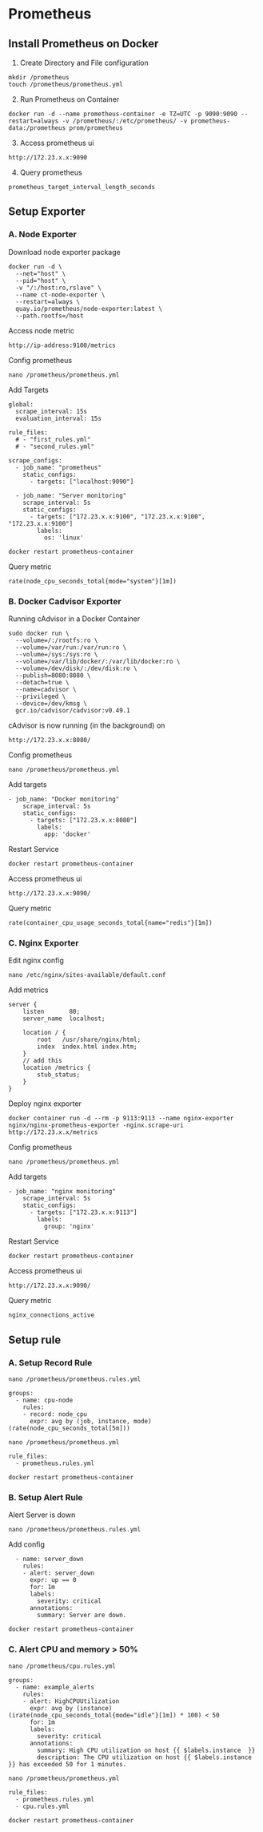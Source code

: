 # Prometheus

## Install Prometheus on Docker
01. Create Directory and File configuration
```
mkdir /prometheus
touch /prometheus/prometheus.yml
```

02. Run Prometheus on Container
```
docker run -d --name prometheus-container -e TZ=UTC -p 9090:9090 --restart=always -v /prometheus/:/etc/prometheus/ -v prometheus-data:/prometheus prom/prometheus
```

03. Access prometheus ui
```
http://172.23.x.x:9090
```

04. Query prometheus
```
prometheus_target_interval_length_seconds
```

## Setup Exporter
### A. Node Exporter
Download node exporter package
```
docker run -d \
  --net="host" \
  --pid="host" \
  -v "/:/host:ro,rslave" \
  --name ct-node-exporter \
  --restart=always \
  quay.io/prometheus/node-exporter:latest \
  --path.rootfs=/host 
```

Access node metric
```
http://ip-address:9100/metrics
```

Config prometheus
```
nano /prometheus/prometheus.yml
```

Add Targets
```
global:
  scrape_interval: 15s
  evaluation_interval: 15s

rule_files:
  # - "first_rules.yml"
  # - "second_rules.yml"

scrape_configs:
  - job_name: "prometheus"
    static_configs:
      - targets: ["localhost:9090"]

  - job_name: "Server monitoring"
    scrape_interval: 5s
    static_configs:
      - targets: ["172.23.x.x:9100", "172.23.x.x:9100", "172.23.x.x:9100"]
        labels:
          os: 'linux'
```

```
docker restart prometheus-container
```

Query metric
```
rate(node_cpu_seconds_total{mode="system"}[1m])
```

### B. Docker Cadvisor Exporter
Running cAdvisor in a Docker Container
```
sudo docker run \
  --volume=/:/rootfs:ro \
  --volume=/var/run:/var/run:ro \
  --volume=/sys:/sys:ro \
  --volume=/var/lib/docker/:/var/lib/docker:ro \
  --volume=/dev/disk/:/dev/disk:ro \
  --publish=8080:8080 \
  --detach=true \
  --name=cadvisor \
  --privileged \
  --device=/dev/kmsg \
  gcr.io/cadvisor/cadvisor:v0.49.1
```
cAdvisor is now running (in the background) on
```
http://172.23.x.x:8080/
```

Config prometheus
```
nano /prometheus/prometheus.yml
```

Add targets
```
- job_name: "Docker monitoring"
    scrape_interval: 5s
    static_configs:
      - targets: ["172.23.x.x:8080"]
        labels:
          app: 'docker'
```

Restart Service
```
docker restart prometheus-container
```

Access prometheus ui
```
http://172.23.x.x:9090/
```

Query metric
```
rate(container_cpu_usage_seconds_total{name="redis"}[1m])
```
### C. Nginx Exporter
Edit nginx config
```
nano /etc/nginx/sites-available/default.conf
```

Add metrics 
```
server {
    listen       80;
    server_name  localhost;

    location / {
        root   /usr/share/nginx/html;
        index  index.html index.htm;
    }    
    // add this
    location /metrics {
        stub_status;
    }
}
```

Deploy nginx exporter
```
docker container run -d --rm -p 9113:9113 --name nginx-exporter nginx/nginx-prometheus-exporter -nginx.scrape-uri http://172.23.x.x/metrics
```

Config prometheus
```
nano /prometheus/prometheus.yml
```

Add targets
```
- job_name: "nginx monitoring"
    scrape_interval: 5s
    static_configs:
      - targets: ["172.23.x.x:9113"]
        labels:
          group: 'nginx'
```

Restart Service
```
docker restart prometheus-container
```

Access prometheus ui
```
http://172.23.x.x:9090/
```

Query metric
```
nginx_connections_active
```
## Setup rule
### A. Setup Record Rule
```
nano /prometheus/prometheus.rules.yml
```

```
groups:
  - name: cpu-node
    rules:
    - record: node_cpu
      expr: avg by (job, instance, mode) (rate(node_cpu_seconds_total[5m]))
```

```
nano /prometheus/prometheus.yml
```

```
rule_files:
  - prometheus.rules.yml
```

```
docker restart prometheus-container
```

### B. Setup Alert Rule
Alert Server is down
```
nano /prometheus/prometheus.rules.yml
```
Add config
```
  - name: server_down
    rules:
    - alert: server_down
      expr: up == 0
      for: 1m
      labels:
        severity: critical
      annotations:
        summary: Server are down.
```

```
docker restart prometheus-container
```

### C. Alert CPU and memory > 50%
```
nano /prometheus/cpu.rules.yml
```

```
groups:
  - name: example_alerts
    rules:
    - alert: HighCPUUtilization
      expr: avg by (instance) (irate(node_cpu_seconds_total{mode="idle"}[1m]) * 100) < 50
      for: 1m
      labels:
        severity: critical
      annotations:
        summary: High CPU utilization on host {{ $labels.instance  }}
        description: The CPU utilization on host {{ $labels.instance }} has exceeded 50 for 1 minutes.
```

```
nano /prometheus/prometheus.yml
```

```
rule_files:
  - prometheus.rules.yml
  - cpu.rules.yml
```

```
docker restart prometheus-container
```
